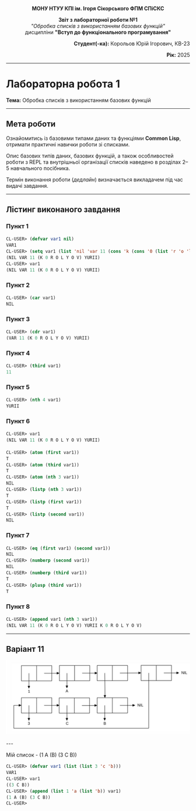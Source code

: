 <p align="center"><b>МОНУ НТУУ КПІ ім. Ігоря Сікорського ФПМ СПіСКС</b></p>

<p align="center">
<b>Звіт з лабораторної роботи №1</b><br/>
<i>"Обробка списків з використанням базових функцій"</i><br/>
дисципліни <b>"Вступ до функціонального програмування"</b>
</p>

<p align="right"><b>Студент(-ка):</b> Корольов Юрій Ігорович, КВ-23</p>
<p align="right"><b>Рік:</b> 2025</p>

---

# Лабораторна робота 1  
**Тема:** Обробка списків з використанням базових функцій  

---

## Мета роботи
Ознайомитись із базовими типами даних та функціями **Common Lisp**, отримати практичні навички роботи зі списками.  

Опис базових типів даних, базових функцій, а також особливостей роботи з REPL та внутрішньої організації списків наведено в розділах 2–5 навчального посібника.  

Термін виконання роботи (*дедлайн*) визначається викладачем під час видачі завдання.

---

## Лістинг виконаного завдання

### Пункт 1  
```lisp
CL-USER> (defvar var1 nil)
VAR1
CL-USER> (setq var1 (list 'nil 'var 11 (cons 'k (cons '0 (list 'r 'o 'l 'y 'o 'v))) 'yurii))
(NIL VAR 11 (K 0 R O L Y O V) YURII)
CL-USER> var1
(NIL VAR 11 (K 0 R O L Y O V) YURII)
````

### Пункт 2

```lisp
CL-USER> (car var1)
NIL
```

### Пункт 3

```lisp
CL-USER> (cdr var1)
(VAR 11 (K 0 R O L Y O V) YURII)
```

### Пункт 4

```lisp
CL-USER> (third var1)
11
```

### Пункт 5

```lisp
CL-USER> (nth 4 var1)
YURII
```

### Пункт 6

```lisp
CL-USER> var1
(NIL VAR 11 (K 0 R O L Y O V) YURII)

CL-USER> (atom (first var1))
T
CL-USER> (atom (third var1))
T
CL-USER> (atom (nth 3 var1))
NIL
CL-USER> (listp (nth 3 var1))
T
CL-USER> (listp (first var1))
T
CL-USER> (listp (second var1))
NIL
```

### Пункт 7

```lisp
CL-USER> (eq (first var1) (second var1))
NIL
CL-USER> (numberp (second var1))
NIL
CL-USER> (numberp (third var1))
T
CL-USER> (plusp (third var1))
T
```

### Пункт 8

```lisp
CL-USER> (append var1 (nth 3 var1))
(NIL VAR 11 (K 0 R O L Y O V) YURII K 0 R O L Y O V)
```

---

## Варіант 11
<p align="center">
<img src="lab-1-variant.jpg">
</p>
---
<p>
Мій список - (1 A (B) (3 C B))
</p>

```lisp
CL-USER> (defvar var1 (list (list 3 'c 'b)))
VAR1
CL-USER> var1
((3 C B))
CL-USER> (append (list 1 'a (list 'b)) var1)
(1 A (B) (3 C B))
CL-USER> 
```